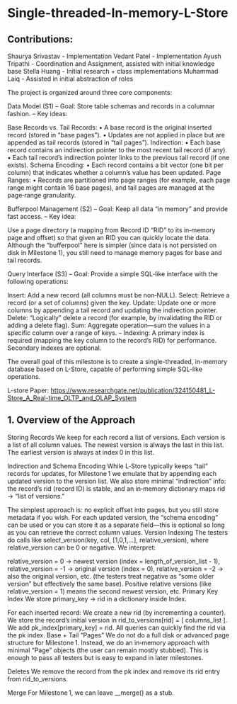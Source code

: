 # Single-threaded-In-memory-L-Store


## Contributions:

Shaurya Srivastav - Implementation
Vedant Patel - Implementation
Ayush Tripathi - Coordination and Assignment, assisted with initial knowledge base
Stella Huang - Initial research + class implementations
Muhammad Laiq - Assisted in initial abstraction of roles



The project is organized around three core components:

Data Model (S1)
– Goal: Store table schemas and records in a columnar fashion.
– Key ideas:

Base Records vs. Tail Records:
• A base record is the original inserted record (stored in “base pages”).
• Updates are not applied in place but are appended as tail records (stored in “tail pages”).
Indirection:
• Each base record contains an indirection pointer to the most recent tail record (if any).
• Each tail record’s indirection pointer links to the previous tail record (if one exists).
Schema Encoding:
• Each record contains a bit vector (one bit per column) that indicates whether a column’s value has been updated.
Page Ranges:
• Records are partitioned into page ranges (for example, each page range might contain 16 base pages), and tail pages are managed at the page‐range granularity.


Bufferpool Management (S2)
– Goal: Keep all data “in memory” and provide fast access.
– Key idea:

Use a page directory (a mapping from Record ID “RID” to its in‑memory page and offset) so that given an RID you can quickly locate the data.
Although the “bufferpool” here is simpler (since data is not persisted on disk in Milestone 1), you still need to manage memory pages for base and tail records.


Query Interface (S3)
– Goal: Provide a simple SQL‑like interface with the following operations:

Insert: Add a new record (all columns must be non‑NULL).
Select: Retrieve a record (or a set of columns) given the key.
Update: Update one or more columns by appending a tail record and updating the indirection pointer.
Delete: “Logically” delete a record (for example, by invalidating the RID or adding a delete flag).
Sum: Aggregate operation—sum the values in a specific column over a range of keys. – Indexing:
A primary index is required (mapping the key column to the record’s RID) for performance. Secondary indexes are optional.

The overall goal of this milestone is to create a single-threaded, in-memory database
based on L-Store, capable of performing simple SQL-like operations. 

L-store Paper: https://www.researchgate.net/publication/324150481_L-Store_A_Real-time_OLTP_and_OLAP_System


## 1. Overview of the Approach
Storing Records
We keep for each record a list of versions. Each version is a list of all column values. The newest version is always the last in this list. The earliest version is always at index 0 in this list.

Indirection and Schema Encoding
While L‑Store typically keeps “tail” records for updates, for Milestone 1 we emulate that by appending each updated version to the version list. We also store minimal “indirection” info: the record’s rid (record ID) is stable, and an in‑memory dictionary maps rid → “list of versions.”

The simplest approach is: no explicit offset into pages, but you still store metadata if you wish.
For each updated version, the “schema encoding” can be used or you can store it as a separate field—this is optional so long as you can retrieve the correct column values.
Version Indexing
The testers do calls like select_version(key, col, [1,0,1,...], relative_version), where relative_version can be 0 or negative. We interpret:

relative_version = 0 → newest version (index = length_of_version_list - 1),
relative_version = -1 → original version (index = 0),
relative_version = -2 → also the original version, etc. (the testers treat negative as “some older version” but effectively the same base).
Positive relative versions (like relative_version = 1) means the second newest version, etc.
Primary Key Index
We store primary_key → rid in a dictionary inside Index.

For each inserted record:
We create a new rid (by incrementing a counter).
We store the record’s initial version in rid_to_versions[rid] = [ columns_list ].
We add pk_index[primary_key] = rid.
All queries can quickly find the rid via the pk index.
Base + Tail “Pages”
We do not do a full disk or advanced page structure for Milestone 1. Instead, we do an in‑memory approach with minimal “Page” objects (the user can remain mostly stubbed). This is enough to pass all testers but is easy to expand in later milestones.

Deletes
We remove the record from the pk index and remove its rid entry from rid_to_versions.

Merge
For Milestone 1, we can leave __merge() as a stub.
